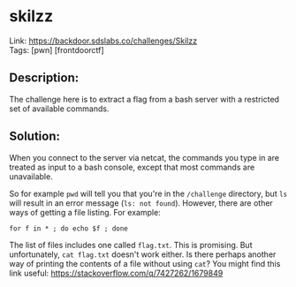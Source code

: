 skilzz
======

Link: https://backdoor.sdslabs.co/challenges/Skilzz \
Tags: [pwn] [frontdoorctf]

Description:
------------

The challenge here is to extract a flag from a bash server with a restricted set of available commands.

Solution:
---------

When you connect to the server via netcat, the commands you type in are treated as input to a bash console, except that most commands are unavailable.

So for example `pwd` will tell you that you're in the `/challenge` directory, but `ls` will result in an error message (`ls: not found`). However, there are other ways of getting a file listing. For example:

```
for f in * ; do echo $f ; done
```

The list of files includes one called `flag.txt`. This is promising. But unfortunately, `cat flag.txt` doesn't work either. Is there perhaps another way of printing the contents of a file without using `cat`? You might find this link useful: https://stackoverflow.com/q/7427262/1679849
